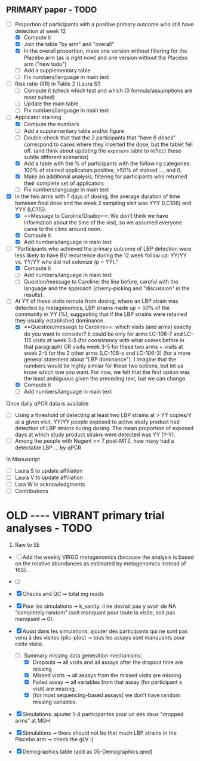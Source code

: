 ## PRIMARY paper - TODO

-   [ ] Proportion of participants with a positive primary outcome who still have detection at week 12
    -   [x] Compute it
    -   [x] Join the table "by arm" and "overall"
    -   [x] In the overall proportion, make one version without filtering for the Placebo arm (as is right now) and one version without the Placebo arm ("new todo")
    -   [ ] Add a supplementary table
    -   [ ] Fix numbers/language in main text
-   [ ] Risk ratio (RR) in Table 2 (Laura S!)
    -   [ ] Compute it (check which test and which CI formula/assumptions are most suited)
    -   [ ] Update the main table
    -   [ ] Fix numbers/language in main text
-   [ ] Applicator staining
    -   [x] Compute the numbers
    -   [ ] Add a supplementary table and/or figure
    -   [ ] Double-check that that the 2 participants that "have 6 doses" correspond to cases where they inserted the dose, but the tablet fell off. (and think about updating the `exposure` table to reflect these subtle different scenarios)
    -   [x] Add a table with the % of participants with the following categories: 100% of stained applicators positive, \>50% of stained ..., and 0.
    -   [x] Make an additional analysis, filtering for participants who returned their complete set of applicators
    -   [ ] Fix numbers/language in main text
-   [x] In the two arms with 7 days of dosing, the average duration of time between final dose and the week 2 sampling visit was YYY (LC106) and YYY (LC115).
    -   [x] ==Message to Caroline/Disebo==: We don't think we have information about the time of the visit, so we assumed everyone came to the clinic around noon.
    -   [x] Compute it
    -   [x] Add numbers/language in main text
-   [ ] "Participants who achieved the primary outcome of LBP detection were less likely to have BV recurrence during the 12 week follow up: YY/YY vs. YY/YY who did not colonize (p = YY)."
    -   [x] Compute it
    -   [ ] Add numbers/language in main text
    -   [ ] Question/message to Caroline: the line before, careful with the language and the approach (cherry-picking and "discussion" in the results).
-   [ ] At YY of these visits remote from dosing, where an LBP strain was detected by metagenomics, LBP strains made up \> 50% of the community in YY (%), suggesting that if the LBP strains were retained they usually established dominance.
    -   [x] ==Question/message to Caroline==: which visits (and arms) exactly do you want to consider? It could be only for arms LC-106-7 and LC-115 visits at week 3-5 (for consistency with what comes before in that paragraph) OR visits week 3-5 for these two arms + visits at week 2-5 for the 2 other arms (LC-106-o and LC-106-3) (for a more general statement about "LBP dominance"). I imagine that the numbers would be highly similar for these two options, but let us know which one you want. For now, we felt that the first option was the least ambiguous given the preceding text, but we can change.
    -   [x] Compute it
    -   [ ] Add numbers/language in main text

Once daily qPCR data is available

-   [ ] Using a threshold of detecting at least two LBP strains at \> YY copies/Y at a given visit, YY/YY people exposed to active study product had detection of LBP strains during dosing. The mean proportion of exposed days at which study product strains were detected was YY (Y-Y).
-   [ ] Among the people with Nugent >= 7 post-MTZ, how many had a detectable LBP ... by qPCR

In Manuscript

-   [ ] Laura S to update affiliation
-   [ ] Laura V to update affiliation
-   [ ] Lara W in acknowledgments
-   [ ] Contributions

# OLD ---- VIBRANT primary trial analyses - TODO

1.  Raw to SE

-   [ ] Add the weekly VIRGO metagenomics (because the analysis is based on the relative abundances as estimated by metagenomics instead of 16S).

-   [ ]

-   [x] Checks and QC ➞ total mg reads

-   [x] Pour les simulations ➞ k_sanity: il ne devrait pas y avoir de NA "completely random" (soit manquant pour toute la visite, soit pas manquant ➞ 0).

-   [x] Aussi dans les simulations: ajouter des participants qui ne sont pas venu à des visites (plic-ploc) ➞ tous les assays sont manquants pour cette visite.

    -   [ ] Summary missing data generation mechanisms:
        -   [x] Dropouts ➞ all visits and all assays after the dropout time are missing
        -   [x] Missed visits ➞ all assays from the missed visits are missing
        -   [x] Failed assay ➞ all variables from that assay (for participant x visit) are missing.
        -   [x] [for most sequencing-based assays] we don't have random missing variables.

-   [x] Simulations: ajouter 1-4 participantes pour un des deux "dropped arms" at MGH

-   [x] Simulations ➞ there should not be that much LBP strains in the Placebo arm ➞ check the gLV :)

-   [x] Demographics table (add as 05-Demographics.qmd)
